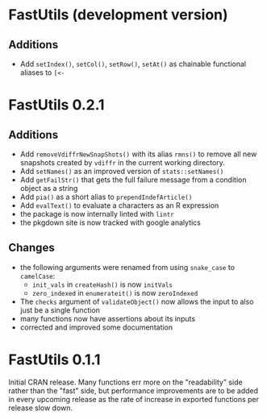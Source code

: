 # FastUtils (development version)

## Additions

- Add `setIndex()`, `setCol()`, `setRow()`, `setAt()` as chainable functional aliases to `[<-`

# FastUtils 0.2.1

## Additions

- Add `removeVdiffrNewSnapShots()` with its alias `rmns()` to remove all new snapshots created by `vdiffr` in the current working directory.
- Add `setNames()` as an improved version of `stats::setNames()`
- Add `getFailStr()` that gets the full failure message from a condition object as a string
- Add `pia()` as a short alias to `prependIndefArticle()`
- Add `evalText()` to evaluate a characters as an R expression
- the package is now internally linted with `lintr`
- the pkgdown site is now tracked with google analytics

## Changes

- the following arguments were renamed from using `snake_case` to `camelCase`:
    - `init_vals` in `createHash()` is now `initVals`
    - `zero_indexed` in `enumerateit()` is now `zeroIndexed`
- The `checks` argument of `validateObject()` now allows the input to also just be a single function
- many functions now have assertions about its inputs
- corrected and improved some documentation

# FastUtils 0.1.1

Initial CRAN release. Many functions err more on the "readability" side rather than the "fast" side, but performance improvements are to be added in every upcoming release as the rate of increase in exported functions per release slow down.
